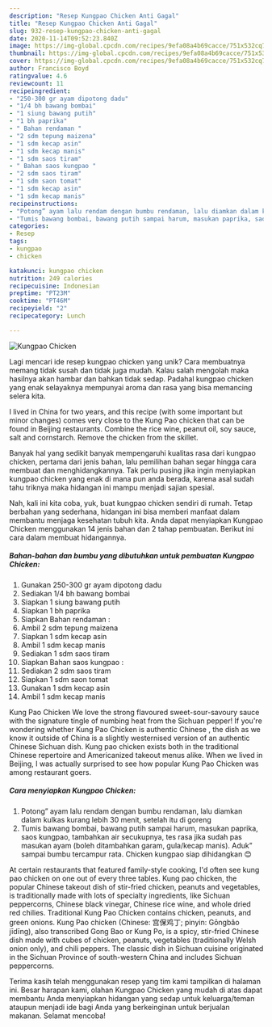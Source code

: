 ```yaml
---
description: "Resep Kungpao Chicken Anti Gagal"
title: "Resep Kungpao Chicken Anti Gagal"
slug: 932-resep-kungpao-chicken-anti-gagal
date: 2020-11-14T09:52:23.840Z
image: https://img-global.cpcdn.com/recipes/9efa08a4b69cacce/751x532cq70/kungpao-chicken-foto-resep-utama.jpg
thumbnail: https://img-global.cpcdn.com/recipes/9efa08a4b69cacce/751x532cq70/kungpao-chicken-foto-resep-utama.jpg
cover: https://img-global.cpcdn.com/recipes/9efa08a4b69cacce/751x532cq70/kungpao-chicken-foto-resep-utama.jpg
author: Francisco Boyd
ratingvalue: 4.6
reviewcount: 11
recipeingredient:
- "250-300 gr ayam dipotong dadu"
- "1/4 bh bawang bombai"
- "1 siung bawang putih"
- "1 bh paprika"
- " Bahan rendaman "
- "2 sdm tepung maizena"
- "1 sdm kecap asin"
- "1 sdm kecap manis"
- "1 sdm saos tiram"
- " Bahan saos kungpao "
- "2 sdm saos tiram"
- "1 sdm saon tomat"
- "1 sdm kecap asin"
- "1 sdm kecap manis"
recipeinstructions:
- "Potong” ayam lalu rendam dengan bumbu rendaman, lalu diamkan dalam kulkas kurang lebih 30 menit, setelah itu di goreng"
- "Tumis bawang bombai, bawang putih sampai harum, masukan paprika, saos kungpao, tambahkan air secukupnya, tes rasa jika sudah pas masukan ayam (boleh ditambahkan garam, gula/kecap manis). Aduk” sampai bumbu tercampur rata. Chicken kungpao siap dihidangkan 😊"
categories:
- Resep
tags:
- kungpao
- chicken

katakunci: kungpao chicken 
nutrition: 249 calories
recipecuisine: Indonesian
preptime: "PT23M"
cooktime: "PT46M"
recipeyield: "2"
recipecategory: Lunch

---
```



![Kungpao Chicken](https://img-global.cpcdn.com/recipes/9efa08a4b69cacce/751x532cq70/kungpao-chicken-foto-resep-utama.jpg)

Lagi mencari ide resep kungpao chicken yang unik? Cara membuatnya memang tidak susah dan tidak juga mudah. Kalau salah mengolah maka hasilnya akan hambar dan bahkan tidak sedap. Padahal kungpao chicken yang enak selayaknya mempunyai aroma dan rasa yang bisa memancing selera kita.

I lived in China for two years, and this recipe (with some important but minor changes) comes very close to the Kung Pao chicken that can be found in Beijing restaurants. Combine the rice wine, peanut oil, soy sauce, salt and cornstarch. Remove the chicken from the skillet.

Banyak hal yang sedikit banyak mempengaruhi kualitas rasa dari kungpao chicken, pertama dari jenis bahan, lalu pemilihan bahan segar hingga cara membuat dan menghidangkannya. Tak perlu pusing jika ingin menyiapkan kungpao chicken yang enak di mana pun anda berada, karena asal sudah tahu triknya maka hidangan ini mampu menjadi sajian spesial.


Nah, kali ini kita coba, yuk, buat kungpao chicken sendiri di rumah. Tetap berbahan yang sederhana, hidangan ini bisa memberi manfaat dalam membantu menjaga kesehatan tubuh kita. Anda dapat menyiapkan Kungpao Chicken menggunakan 14 jenis bahan dan 2 tahap pembuatan. Berikut ini cara dalam membuat hidangannya.

<!--inarticleads1-->

##### Bahan-bahan dan bumbu yang dibutuhkan untuk pembuatan Kungpao Chicken:

1. Gunakan 250-300 gr ayam dipotong dadu
1. Sediakan 1/4 bh bawang bombai
1. Siapkan 1 siung bawang putih
1. Siapkan 1 bh paprika
1. Siapkan  Bahan rendaman :
1. Ambil 2 sdm tepung maizena
1. Siapkan 1 sdm kecap asin
1. Ambil 1 sdm kecap manis
1. Sediakan 1 sdm saos tiram
1. Siapkan  Bahan saos kungpao :
1. Sediakan 2 sdm saos tiram
1. Siapkan 1 sdm saon tomat
1. Gunakan 1 sdm kecap asin
1. Ambil 1 sdm kecap manis


Kung Pao Chicken We love the strong flavoured sweet-sour-savoury sauce with the signature tingle of numbing heat from the Sichuan pepper! If you&#39;re wondering whether Kung Pao Chicken is authentic Chinese , the dish as we know it outside of China is a slightly westernised version of an authentic Chinese Sichuan dish. Kung pao chicken exists both in the traditional Chinese repertoire and Americanized takeout menus alike. When we lived in Beijing, I was actually surprised to see how popular Kung Pao Chicken was among restaurant goers. 

<!--inarticleads2-->

##### Cara menyiapkan Kungpao Chicken:

1. Potong” ayam lalu rendam dengan bumbu rendaman, lalu diamkan dalam kulkas kurang lebih 30 menit, setelah itu di goreng
1. Tumis bawang bombai, bawang putih sampai harum, masukan paprika, saos kungpao, tambahkan air secukupnya, tes rasa jika sudah pas masukan ayam (boleh ditambahkan garam, gula/kecap manis). Aduk” sampai bumbu tercampur rata. Chicken kungpao siap dihidangkan 😊


At certain restaurants that featured family-style cooking, I&#39;d often see kung pao chicken on one out of every three tables. Kung pao chicken, the popular Chinese takeout dish of stir-fried chicken, peanuts and vegetables, is traditionally made with lots of specialty ingredients, like Sichuan peppercorns, Chinese black vinegar, Chinese rice wine, and whole dried red chilies. Traditional Kung Pao Chicken contains chicken, peanuts, and green onions. Kung Pao chicken (Chinese: 宫保鸡丁; pinyin: Gōngbǎo jīdīng), also transcribed Gong Bao or Kung Po, is a spicy, stir-fried Chinese dish made with cubes of chicken, peanuts, vegetables (traditionally Welsh onion only), and chili peppers. The classic dish in Sichuan cuisine originated in the Sichuan Province of south-western China and includes Sichuan peppercorns. 

Terima kasih telah menggunakan resep yang tim kami tampilkan di halaman ini. Besar harapan kami, olahan Kungpao Chicken yang mudah di atas dapat membantu Anda menyiapkan hidangan yang sedap untuk keluarga/teman ataupun menjadi ide bagi Anda yang berkeinginan untuk berjualan makanan. Selamat mencoba!
